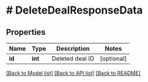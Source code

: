 # # DeleteDealResponseData

## Properties

Name | Type | Description | Notes
------------ | ------------- | ------------- | -------------
**id** | **int** | Deleted deal ID | [optional]

[[Back to Model list]](../README.md#documentation-for-models) [[Back to API list]](../README.md#documentation-for-api-endpoints) [[Back to README]](../README.md)

